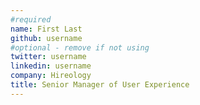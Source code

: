 ```yaml
---
#required
name: First Last
github: username
#optional - remove if not using
twitter: username
linkedin: username
company: Hireology
title: Senior Manager of User Experience
---
```

